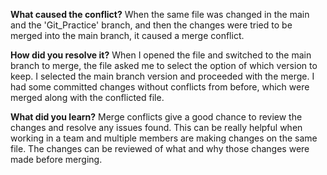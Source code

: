 **What caused the conflict?**
When the same file was changed in the main and the 'Git_Practice' branch, and then the changes were tried to be merged into the main branch, it caused a merge conflict.

**How did you resolve it?**
When I opened the file and switched to the main branch to merge, the file asked me to select the option of which version to keep. I selected the main branch version and proceeded with the merge. I had some committed changes without conflicts from before, which were merged along with the conflicted file.

**What did you learn?**
Merge conflicts give a good chance to review the changes and resolve any issues found. This can be really helpful when working in a team and multiple members are making changes on the same file. The changes can be reviewed of what and why those changes were made before merging.